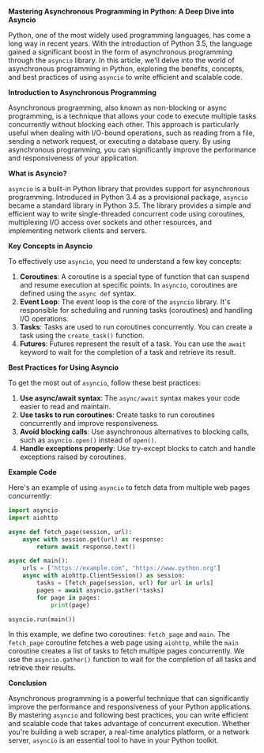 **Mastering Asynchronous Programming in Python: A Deep Dive into Asyncio**

Python, one of the most widely used programming languages, has come a long way in recent years. With the introduction of Python 3.5, the language gained a significant boost in the form of asynchronous programming through the `asyncio` library. In this article, we'll delve into the world of asynchronous programming in Python, exploring the benefits, concepts, and best practices of using `asyncio` to write efficient and scalable code.

**Introduction to Asynchronous Programming**

Asynchronous programming, also known as non-blocking or async programming, is a technique that allows your code to execute multiple tasks concurrently without blocking each other. This approach is particularly useful when dealing with I/O-bound operations, such as reading from a file, sending a network request, or executing a database query. By using asynchronous programming, you can significantly improve the performance and responsiveness of your application.

**What is Asyncio?**

`asyncio` is a built-in Python library that provides support for asynchronous programming. Introduced in Python 3.4 as a provisional package, `asyncio` became a standard library in Python 3.5. The library provides a simple and efficient way to write single-threaded concurrent code using coroutines, multiplexing I/O access over sockets and other resources, and implementing network clients and servers.

**Key Concepts in Asyncio**

To effectively use `asyncio`, you need to understand a few key concepts:

1. **Coroutines**: A coroutine is a special type of function that can suspend and resume execution at specific points. In `asyncio`, coroutines are defined using the `async def` syntax.
2. **Event Loop**: The event loop is the core of the `asyncio` library. It's responsible for scheduling and running tasks (coroutines) and handling I/O operations.
3. **Tasks**: Tasks are used to run coroutines concurrently. You can create a task using the `create_task()` function.
4. **Futures**: Futures represent the result of a task. You can use the `await` keyword to wait for the completion of a task and retrieve its result.

**Best Practices for Using Asyncio**

To get the most out of `asyncio`, follow these best practices:

1. **Use async/await syntax**: The `async/await` syntax makes your code easier to read and maintain.
2. **Use tasks to run coroutines**: Create tasks to run coroutines concurrently and improve responsiveness.
3. **Avoid blocking calls**: Use asynchronous alternatives to blocking calls, such as `asyncio.open()` instead of `open()`.
4. **Handle exceptions properly**: Use try-except blocks to catch and handle exceptions raised by coroutines.

**Example Code**

Here's an example of using `asyncio` to fetch data from multiple web pages concurrently:
```python
import asyncio
import aiohttp

async def fetch_page(session, url):
    async with session.get(url) as response:
        return await response.text()

async def main():
    urls = ["https://example.com", "https://www.python.org"]
    async with aiohttp.ClientSession() as session:
        tasks = [fetch_page(session, url) for url in urls]
        pages = await asyncio.gather(*tasks)
        for page in pages:
            print(page)

asyncio.run(main())
```
In this example, we define two coroutines: `fetch_page` and `main`. The `fetch_page` coroutine fetches a web page using `aiohttp`, while the `main` coroutine creates a list of tasks to fetch multiple pages concurrently. We use the `asyncio.gather()` function to wait for the completion of all tasks and retrieve their results.

**Conclusion**

Asynchronous programming is a powerful technique that can significantly improve the performance and responsiveness of your Python applications. By mastering `asyncio` and following best practices, you can write efficient and scalable code that takes advantage of concurrent execution. Whether you're building a web scraper, a real-time analytics platform, or a network server, `asyncio` is an essential tool to have in your Python toolkit.